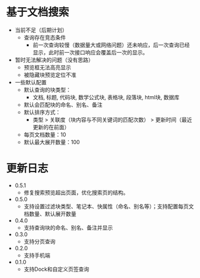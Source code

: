 # 基于文档搜索


* 当前不足（后期计划）
  * 查询存在竞态条件
    * 前一次查询较慢（数据量大或网络问题）还未响应，后一次查询已经显示，此时前一次接口响应会覆盖后一次的显示。
* 暂时无法解决的问题（没有思路）
  * 预览框无法高亮显示
  * 被隐藏块预览定位不准
* 一些默认配置
  * 默认查询的块类型：
    * 文档, 标题, 代码块, 数学公式块, 表格块, 段落块, html块, 数据库
  * 默认会匹配块的命名、别名、备注
  * 默认排序方式：
    * 类型 > 关联度（块内容与不同关键词的匹配次数） > 更新时间（最近更新的在前面）
  * 每页文档数量：10
  * 默认最大展开数量：100
  
# 更新日志

* 0.5.1
  * 修复搜索预览超出页面，优化搜索页的结构。
* 0.5.0
  * 支持设置过滤块类型、笔记本、快属性（命名、别名等）；支持配置每页文档数量、默认展开数量
* 0.4.0
  * 支持查询块的命名、别名、备注并显示
* 0.3.0
  * 支持分页查询
* 0.2.0
  * 支持手机端
* 0.1.0
  * 支持Dock和自定义页签查询